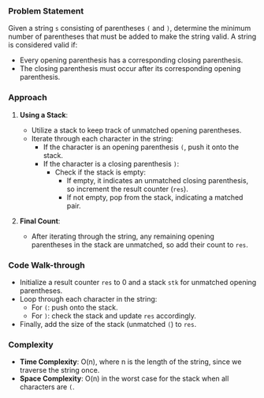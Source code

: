 ### Problem Statement
Given a string `s` consisting of parentheses `(` and `)`, determine the minimum number of parentheses that must be added to make the string valid. A string is considered valid if:
- Every opening parenthesis has a corresponding closing parenthesis.
- The closing parenthesis must occur after its corresponding opening parenthesis.

### Approach
1. **Using a Stack**:
   - Utilize a stack to keep track of unmatched opening parentheses.
   - Iterate through each character in the string:
     - If the character is an opening parenthesis `(`, push it onto the stack.
     - If the character is a closing parenthesis `)`:
       - Check if the stack is empty:
         - If empty, it indicates an unmatched closing parenthesis, so increment the result counter (`res`).
         - If not empty, pop from the stack, indicating a matched pair.

2. **Final Count**:
   - After iterating through the string, any remaining opening parentheses in the stack are unmatched, so add their count to `res`.

### Code Walk-through
- Initialize a result counter `res` to 0 and a stack `stk` for unmatched opening parentheses.
- Loop through each character in the string:
  - For `(`: push onto the stack.
  - For `)`: check the stack and update `res` accordingly.
- Finally, add the size of the stack (unmatched `(`) to `res`.

### Complexity
- **Time Complexity**: O(n), where n is the length of the string, since we traverse the string once.
- **Space Complexity**: O(n) in the worst case for the stack when all characters are `(`.

